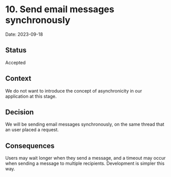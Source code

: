 # 10. Send email messages synchronously

Date: 2023-09-18

## Status

Accepted

## Context

We do not want to introduce the concept of asynchronicity in our application at this stage.

## Decision

We will be sending email messages synchronously, on the same thread that an user placed a request.

## Consequences

Users may wait longer when they send a message, and a timeout may occur when sending a message to
multiple recipients. Development is simpler this way.
